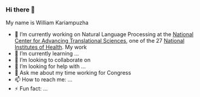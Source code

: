 ### Hi there 👋 
My name is William Kariampuzha

<!--
**wzkariampuzha/wzkariampuzha** is a ✨ _special_ ✨ repository because its `README.md` (this file) appears on your GitHub profile.
-->

- 🔭 I’m currently working on Natural Language Processing at the [National Center for Advancing Translational Sciences](https://ncats.nih.gov/), one of the 27 [National Institutes of Health](https://www.nih.gov/). My work
- 🌱 I’m currently learning ...
- 👯 I’m looking to collaborate on 
- 🤔 I’m looking for help with ...
- 💬 Ask me about my time working for Congress
- 📫 How to reach me: ...
- ⚡ Fun fact: ...
